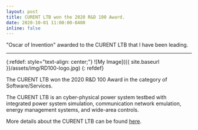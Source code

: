 ```yaml
---
layout: post
title: CURENT LTB won the 2020 R&D 100 Award.
date: 2020-10-01 11:00:00-0400
inline: false
---
```


"Oscar of Invention" awarded to the CURENT LTB that I have been leading.

---

{:refdef: style="text-align: center;"}
![My Image]({{ site.baseurl }}/assets/img/RD100-logo.jpg)
{: refdef}

The CURENT LTB won the 2020 R&D 100 Award in the category of Software/Services.

The CURENT LTB is an cyber-physical power system testbed with integrated power system simulation,
communication network emulation, energy management systems, and wide-area controls.

More details about the CURENT LTB can be found [here](../../projects/curent-ltb).
